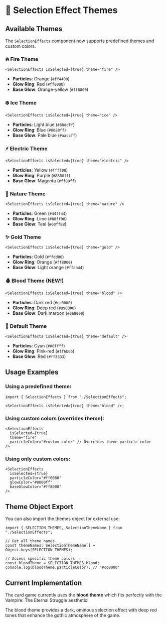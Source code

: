 # 🎨 Selection Effect Themes

## Available Themes

The `SelectionEffects` component now supports predefined themes and custom colors.

### 🔥 **Fire Theme**

```tsx
<SelectionEffects isSelected={true} theme="fire" />
```

- **Particles**: Orange (`#ff4400`)
- **Glow Ring**: Red (`#ff0000`)
- **Base Glow**: Orange-yellow (`#ff8800`)

### ❄️ **Ice Theme**

```tsx
<SelectionEffects isSelected={true} theme="ice" />
```

- **Particles**: Light blue (`#88ddff`)
- **Glow Ring**: Blue (`#0088ff`)
- **Base Glow**: Pale blue (`#aaccff`)

### ⚡ **Electric Theme**

```tsx
<SelectionEffects isSelected={true} theme="electric" />
```

- **Particles**: Yellow (`#ffff00`)
- **Glow Ring**: Purple (`#8800ff`)
- **Base Glow**: Magenta (`#ff00ff`)

### 🌿 **Nature Theme**

```tsx
<SelectionEffects isSelected={true} theme="nature" />
```

- **Particles**: Green (`#44ff44`)
- **Glow Ring**: Lime (`#88ff00`)
- **Base Glow**: Teal (`#00ff88`)

### ✨ **Gold Theme**

```tsx
<SelectionEffects isSelected={true} theme="gold" />
```

- **Particles**: Gold (`#ffdd00`)
- **Glow Ring**: Orange (`#ff8800`)
- **Base Glow**: Light orange (`#ffaa44`)

### 🩸 **Blood Theme** (NEW!)

```tsx
<SelectionEffects isSelected={true} theme="blood" />
```

- **Particles**: Dark red (`#cc0000`)
- **Glow Ring**: Deep red (`#990000`)
- **Base Glow**: Dark maroon (`#660000`)

### 🔧 **Default Theme**

```tsx
<SelectionEffects isSelected={true} theme="default" />
```

- **Particles**: Cyan (`#00ffff`)
- **Glow Ring**: Pink-red (`#ff6b6b`)
- **Base Glow**: Red (`#ff3333`)

## Usage Examples

### Using a predefined theme:

```tsx
import { SelectionEffects } from "./SelectionEffects";

<SelectionEffects isSelected={true} theme="blood" />;
```

### Using custom colors (overrides theme):

```tsx
<SelectionEffects
  isSelected={true}
  theme="fire"
  particleColor="#custom-color" // Overrides theme particle color
/>
```

### Using only custom colors:

```tsx
<SelectionEffects
  isSelected={true}
  particleColor="#ff0080"
  glowColor="#8000ff"
  baseGlowColor="#ff8000"
/>
```

## Theme Object Export

You can also import the themes object for external use:

```tsx
import { SELECTION_THEMES, SelectionThemeName } from "./SelectionEffects";

// Get all theme names
const themeNames: SelectionThemeName[] = Object.keys(SELECTION_THEMES);

// Access specific theme colors
const bloodTheme = SELECTION_THEMES.blood;
console.log(bloodTheme.particleColor); // "#cc0000"
```

## Current Implementation

The card game currently uses the **blood theme** which fits perfectly with the Vampire: The Eternal Struggle aesthetic!

The blood theme provides a dark, ominous selection effect with deep red tones that enhance the gothic atmosphere of the game.
